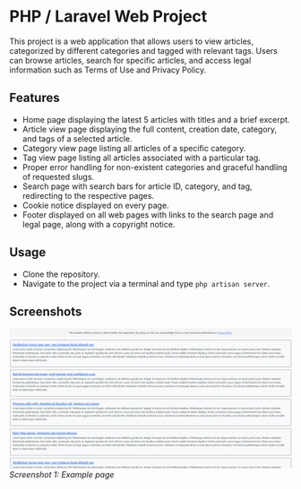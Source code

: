 # PHP / Laravel Web Project

This project is a web application that allows users to view articles, categorized by different categories and tagged with relevant tags. Users can browse articles, search for specific articles, and access legal information such as Terms of Use and Privacy Policy.

## Features
- Home page displaying the latest 5 articles with titles and a brief excerpt.
- Article view page displaying the full content, creation date, category, and tags of a selected article.
- Category view page listing all articles of a specific category.
- Tag view page listing all articles associated with a particular tag.
- Proper error handling for non-existent categories and graceful handling of requested slugs.
- Search page with search bars for article ID, category, and tag, redirecting to the respective pages.
- Cookie notice displayed on every page.
- Footer displayed on all web pages with links to the search page and legal page, along with a copyright notice.

## Usage
- Clone the repository.
- Navigate to the project via a terminal and type `php artisan server`.

## Screenshots

![Screenshot 1](screenshots/landing.png)
*Screenshot 1: Example page*
